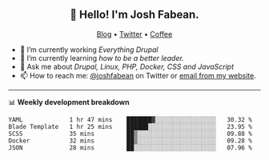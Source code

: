 <h2 align="center">👋 Hello! I'm Josh Fabean.</h2>
<p align="center">
  <a href="https://joshfabean.com">Blog</a> •
  <a href="https://twitter.com/fabean">Twitter</a> •
  <a href="https://www.buymeacoffee.com/LSxne6Yr4">Coffee</a>
</p>

- 🔭 I’m currently working *Everything Drupal*
- 🌱 I’m currently learning *how to be a better leader.*
- 💬 Ask me about *Drupal, Linux, PHP, Docker, CSS and JavaScript*
- 📫 How to reach me: [@joshfabean](https://twitter.com/joshfabean) on Twitter or [email from my website](https://joshfabean.com).

-------

📊 **Weekly development breakdown**
<!--START_SECTION:waka-->
```text
YAML             1 hr 47 mins    ███████▓░░░░░░░░░░░░░░░░░   30.32 % 
Blade Template   1 hr 25 mins    ██████░░░░░░░░░░░░░░░░░░░   23.95 % 
SCSS             35 mins         ██▒░░░░░░░░░░░░░░░░░░░░░░   09.88 % 
Docker           32 mins         ██▒░░░░░░░░░░░░░░░░░░░░░░   09.28 % 
JSON             28 mins         ██░░░░░░░░░░░░░░░░░░░░░░░   07.96 % 
```
<!--END_SECTION:waka-->

<!--
**fabean/fabean** is a ✨ _special_ ✨ repository because its `README.md` (this file) appears on your GitHub profile.

Here are some ideas to get you started:

- 🔭 I’m currently working on ...
- 🌱 I’m currently learning ...
- 👯 I’m looking to collaborate on ...
- 🤔 I’m looking for help with ...
- 💬 Ask me about ...
- 📫 How to reach me: ...
- 😄 Pronouns: ...
- ⚡ Fun fact: ...
-->
